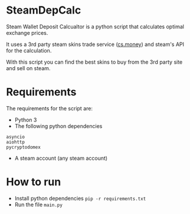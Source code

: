 # SteamDepCalc
Steam Wallet Deposit Calcualtor is a python script that calculates optimal exchange prices.

It uses a 3rd party steam skins trade service ([cs.money](https://cs.money/)) and steam's API for the calculation.

With this script you can find the best skins to buy from the 3rd party site and sell on steam.
# Requirements
The requirements for the script are:
* Python 3
* The following python dependencies
```
asyncio
aiohttp
pycryptodomex
```
* A steam account (any steam account)
# How to run
* Install python dependencies ``pip -r requirements.txt``
* Run the file ``main.py``